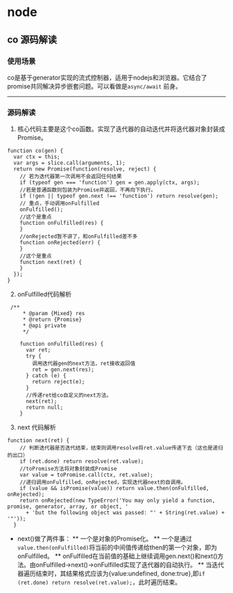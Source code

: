 # node
## co 源码解读
### 使用场景
co是基于generator实现的流式控制器，适用于nodejs和浏览器。它结合了promise共同解决异步嵌套问题。可以看做是```async/await```
前身。

***
### 源码解读
1. 核心代码主要是这个co函数。实现了迭代器的自动迭代并将迭代器对象封装成Promise。
```
function co(gen) {
  var ctx = this;
  var args = slice.call(arguments, 1);
  return new Promise(function(resolve, reject) {
    // 若为迭代器第一次调用不会返回任何结果
    if (typeof gen === 'function') gen = gen.apply(ctx, args);
    //若是普通函数则包装为Promise并返回，不再向下执行。
    if (!gen || typeof gen.next !== 'function') return resolve(gen);
    // 重点，手动调用onFulfilled
    onFulfilled();
    //这个是重点
    function onFulfilled(res) {
    }
    //onRejected暂不讲了，和onFulfilled差不多
    function onRejected(err) {
    }
    //这个是重点
    function next(ret) {
    }
  });
}

```
2. onFulfilled代码解析
```
 /**
     * @param {Mixed} res
     * @return {Promise}
     * @api private
     */

    function onFulfilled(res) {
      var ret;
      try {
        调用迭代器gen的next方法，ret接收返回值
        ret = gen.next(res);
      } catch (e) {
        return reject(e);
      }
      //传递ret给co自定义的next方法。
      next(ret);
      return null;
    }
```
3. next 代码解析
```
function next(ret) {
    // 判断迭代器是否迭代结束，结束则调用resolve将ret.value传递下去（这也是递归的出口）
    if (ret.done) return resolve(ret.value);
    //toPromise方法将对象封装成Promise
    var value = toPromise.call(ctx, ret.value);
    //递归调用onFulfilled、onRejected，实现迭代器next的自调用。
    if (value && isPromise(value)) return value.then(onFulfilled, onRejected);
    return onRejected(new TypeError('You may only yield a function, promise, generator, array, or object, '
      + 'but the following object was passed: "' + String(ret.value) + '"'));
  }
```
* next()做了两件事：
** 一个是对象的Promise化。
** 一个是通过`value.then(onFulfilled)`将当前的中间值传递给then的第一个对象，即为onFulfilled。
** onFulfilled在当前值的基础上继续调用gen.next()和next()方法。由onFulfilled->next()->onFulfilled实现了迭代器的自动执行。
** 当迭代器遍历结束时，其结果格式应该为{value:undefined, done:true},即`if (ret.done) return resolve(ret.value);`，此时遍历结束。


